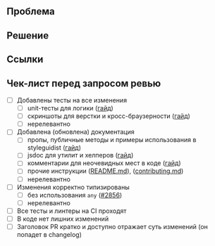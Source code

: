 <!--

Привет! Спасибо за твой вклад в проект!

Пожалуйста, опиши свой PR по шаблону ниже. Это важно, потому что подробное описание ускоряет ревью и служит хорошей документацией к изменениям.

Подробную информацию для контрибьютеров можно найти в специальном [гайде](https://github.com/skbkontur/retail-ui/blob/master/contributing.md).

-->

## Проблема

<!-- Подробно опиши решаемую проблему. -->

## Решение

<!-- В деталях опиши предлагаемые изменения, мотивацию принятых решений и все неочевидные моменты. -->

## Ссылки

<!-- Укажи ссылки на связанные issue/тикеты/обсуждения. Используй ключевые слова fix, close или resolve перед номером issue для его автоматического закрытия после принятия PR. -->

## Чек-лист перед запросом ревью

<!-- Перед запросом ревью, пожалуйста, убедись, что все релевантные пункты из чек-листа ниже выполнены. Отметь их в чекбоксах. Если с каким-то из них возникли сложности — укажи это. -->

- [ ] Добавлены тесты на все изменения
  - [ ] unit-тесты для логики ([гайд](https://github.com/skbkontur/retail-ui/blob/master/contributing.md#unit-тесты))
  - [ ] скриншоты для верстки и кросс-браузерности ([гайд](https://github.com/skbkontur/retail-ui/blob/master/contributing.md#скриншотные-тесты))
  - [ ] нерелевантно
- [ ] Добавлена (обновлена) документация
  - [ ] пропы, публичные методы и примеры использования в styleguidist ([гайд](https://github.com/skbkontur/retail-ui/blob/master/contributing.md#styleguidist))
  - [ ] jsdoc для утилит и хелперов ([гайд](https://github.com/skbkontur/retail-ui/blob/master/contributing.md#jsdoc))
  - [ ] комментарии для неочевидных мест в коде ([гайд](https://github.com/skbkontur/retail-ui/blob/master/contributing.md#комментарии-в-коде))
  - [ ] прочие инструкции ([README.md](https://github.com/skbkontur/retail-ui/blob/master/packages/react-ui/README.md)), ([contributing.md](https://github.com/skbkontur/retail-ui/blob/master/contributing.md))
  - [ ] нерелевантно
- [ ] Изменения корректно типизированы
  - [ ] без использования `any` ([#2856](https://github.com/skbkontur/retail-ui/pull/2856))
  - [ ] нерелевантно
- [ ] Все тесты и линтеры на CI проходят
- [ ] В коде нет лишних изменений
- [ ] Заголовок PR кратко и доступно отражает суть изменений (он попадет в changelog)
